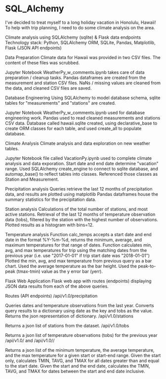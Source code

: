 # SQL_Alchemy
I've decided to treat myself to a long holiday vacation in Honolulu, Hawaii! To help with trip planning, I need to do some climate analysis on the area.

Climate analysis using SQLAlchemy (sqlite) & Flask data endpoints
Technology stack: Python, SQLAlchemy ORM, SQLite, Pandas, Matplotlib, Flask (JSON API endpoints)

Data Preparation
Climate data for Hawaii was provided in two CSV files. The content of these files was scrubbed.

Jupyter Notebook WeatherPy_w_comments.ipynb takes care of data preparation / cleanup tasks.
Pandas dataframes are created from the measurement and station CSV files.
NaNs / missing values are cleaned from the data, and cleaned CSV files are saved.

Database Engineering
Using SQLAlchemy to model database schema, sqlite tables for "measurements" and "stations" are created.

Jupyter Notebook WeatherPy_w_comments.ipynb used for database engineering work.
Pandas used to read cleaned measurements and stations CSV data.
Database called hawaii.sqlite created, using declarative_base to create ORM classes for each table, and used create_all to populate database.

Climate Analysis
Climate analysis and data exploration on new weather tables.

Jupyter Notebook file called VacationPy.ipynb used to complete climate analysis and data exporation.
Start date and end date determine "vacation" range.
Used SQLAlchemy create_engine to connect to sqlite database, and automap_base() to reflect tables into classes. Referenced those classes as Station and Measurement.

Precipitation analysis
Queries retrieve the last 12 months of precipitation data, and results are plotted using matplotlib
Pandas dataframes house the summary statistics for the precipitation data.

Station analysis
Calculations of the total number of stations, and most active stations.
Retrieval of the last 12 months of temperature observation data (tobs), filtered by the station with the highest number of observations.
Plotted results as a histogram with bins=12.

Temperature analysis
Function calc_temps accepts a start date and end date in the format %Y-%m-%d, returns the minimum, average, and maximum temperatures for that range of dates.
Function calculates min, avg, and max temperatures for trip using the matching dates from the previous year (i.e. use "2017-01-01" if trip start date was "2018-01-01")
Plotted the min, avg, and max temperature from previous query as a bar chart.
Used the average temperature as the bar height.
Used the peak-to-peak (tmax-tmin) value as the y error bar (yerr).

Flask Web Application
Flask web app with routes (endpoints) displaying JSON data results from each of the above queries.

Routes (API endpoints)
/api/v1.0/precipitation

Queries dates and temperature observations from the last year.
Converts query results to a dictionary using date as the key and tobs as the value.
Returns the json representation of dictionary.
/api/v1.0/stations

Returns a json list of stations from the dataset.
/api/v1.0/tobs

Returns a json list of temperature observations (tobs) for the previous year
/api/v1.0/<start> and /api/v1.0/<start>/<end>

Returns a json list of the minimum temperature, the average temperature, and the max temperature for a given start or start-end range.
Given the start only, calculates TMIN, TAVG, and TMAX for all dates greater than and equal to the start date.
Given the start and the end date, calculates the TMIN, TAVG, and TMAX for dates between the start and end date inclusive.

